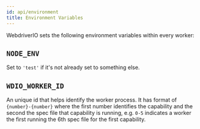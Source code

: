 ```yaml
---
id: api/environment
title: Environment Variables
---
```


WebdriverIO sets the following environment variables within every worker:

## `NODE_ENV`

Set to `'test'` if it's not already set to something else.

## `WDIO_WORKER_ID`

An unique id that helps identify the worker process. It has format of `{number}-{number}` where the first number identifies the capability and the second the spec file that capability is running, e.g. `0-5` indicates a worker the first running the 6th spec file for the first capability.
